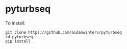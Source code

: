 # pyturbseq


To install: 
```
git clone https://github.com/aidanwinters/pyturbseq
cd pyturbseq
pip install .
```
